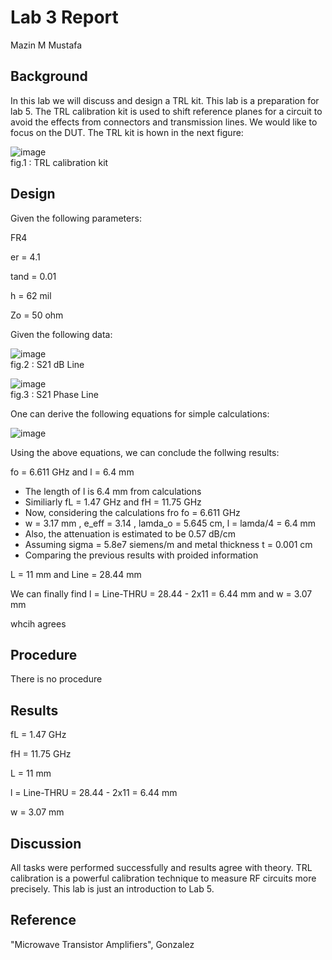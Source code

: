 

# Lab 3 Report
Mazin M Mustafa 

## Background

In this lab we will discuss and design a TRL kit. This lab is a preparation for lab 5. The TRL calibration kit is used to shift reference planes for a circuit to avoid the effects from connectors and transmission lines. We would like to focus on the DUT. The TRL kit is hown in the next figure:

![image](https://github.com/CourseReps/ECEN452-Spring2016/blob/master/Students/Mazin-M-Mustafa/Lab5/TRL2.png) <br>
fig.1 : TRL calibration kit

## Design

Given the following parameters:

FR4 

er = 4.1

tand = 0.01

h = 62 mil

Zo = 50 ohm

Given the following data:

![image](https://github.com/CourseReps/ECEN452-Spring2016/blob/master/Students/Mazin-M-Mustafa/Lab3/S211.png) <br>
fig.2 : S21 dB Line

![image](https://github.com/CourseReps/ECEN452-Spring2016/blob/master/Students/Mazin-M-Mustafa/Lab3/S212.png) <br>
fig.3 : S21 Phase Line

One can derive the following equations for simple calculations: 

![image](https://github.com/CourseReps/ECEN452-Spring2016/blob/master/Students/Mazin-M-Mustafa/Lab3/1234.png) <br>

Using the above equations, we can conclude the follwing results:

fo = 6.611 GHz and l = 6.4 mm

- The length of l is 6.4 mm from calculations
- Similiarly fL = 1.47 GHz and fH = 11.75 GHz
- Now, considering the calculations fro fo = 6.611 GHz
- w = 3.17 mm , e_eff = 3.14 , lamda_o = 5.645 cm, l = lamda/4 = 6.4 mm
- Also, the attenuation is estimated to be 0.57 dB/cm
- Assuming sigma = 5.8e7 siemens/m and metal thickness t = 0.001 cm
- Comparing the previous results with proided information

L = 11 mm and Line = 28.44 mm

We can finally find l = Line-THRU = 28.44 - 2x11 = 6.44 mm and w = 3.07 mm

whcih agrees

## Procedure

There is no procedure

## Results

fL = 1.47 GHz 

fH = 11.75 GHz

L = 11 mm 

l = Line-THRU = 28.44 - 2x11 = 6.44 mm

w = 3.07 mm

## Discussion

All tasks were performed successfully and results agree with theory. TRL calibration is a powerful calibration technique to measure RF circuits more precisely. This lab is just an introduction to Lab 5.

## Reference

"Microwave Transistor Amplifiers", Gonzalez





